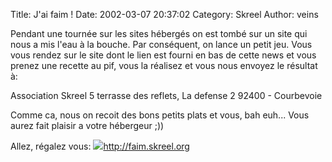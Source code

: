 Title: J'ai faim !
Date: 2002-03-07 20:37:02
Category: Skreel
Author: veins

Pendant une tournée sur les sites hébergés on est tombé sur un site qui nous a mis l'eau à la bouche. Par conséquent, on lance un petit jeu. Vous vous rendez sur le site dont le lien est fourni en bas de cette news et vous prenez une recette au pif, vous la réalisez et vous nous envoyez le résultat à:

Association Skreel
5 terrasse des reflets,
La defense 2
92400 - Courbevoie

Comme ca, nous on recoit des bons petits plats et vous, bah euh...
Vous aurez fait plaisir a votre hébergeur  ;))

Allez, régalez vous: <img src="/-images/lien.png"><a HREF="http://faim.skreel.org">http://faim.skreel.org</A>